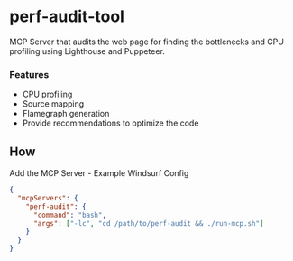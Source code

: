 # perf-audit-tool

MCP Server that audits the web page for finding the bottlenecks and CPU profiling using Lighthouse and Puppeteer.

### Features

- CPU profiling
- Source mapping
- Flamegraph generation
- Provide recommendations to optimize the code

## How

Add the MCP Server - Example Windsurf Config

```json
{
  "mcpServers": {
    "perf-audit": {
      "command": "bash",
      "args": ["-lc", "cd /path/to/perf-audit && ./run-mcp.sh"]
    }
  }
}
```
